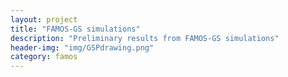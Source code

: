```yaml
---
layout: project
title: "FAMOS-GS simulations"
description: "Preliminary results from FAMOS-GS simulations"
header-img: "img/GSPdrawing.png"
category: famos
---
```

